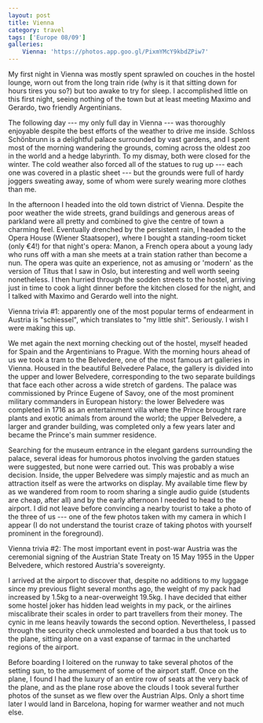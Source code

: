 ```yaml
---
layout: post
title: Vienna
category: travel
tags: ['Europe 08/09']
galleries:
    Vienna: 'https://photos.app.goo.gl/PixmYMcY9kbdZPiw7'
---
```


My first night in Vienna was mostly spent sprawled on couches in the hostel
lounge, worn out from the long train ride (why is it that sitting down for
hours tires you so?) but too awake to try for sleep.
I accomplished little on this first night, seeing nothing of the town but at
least meeting Maximo and Gerardo, two friendly Argentinians.

The following day --- my only full day in Vienna --- was thoroughly enjoyable
despite the best efforts of the weather to drive me inside.
Schloss Schönbrunn is a delightful palace surrounded by vast gardens, and I
spent most of the morning wandering the grounds, coming across the oldest zoo
in the world and a hedge labyrinth.
To my dismay, both were closed for the winter.
The cold weather also forced all of the statues to rug up --- each one was
covered in a plastic sheet --- but the grounds were full of hardy joggers
sweating away, some of whom were surely wearing more clothes than me.

In the afternoon I headed into the old town district of Vienna.
Despite the poor weather the wide streets, grand buildings and generous areas
of parkland were all pretty and combined to give the centre of town a charming
feel.
Eventually drenched by the persistent rain, I headed to the Opera House
(Wiener Staatsoper), where I bought a standing-room ticket (only €4!) for that
night's opera: Manon, a French opera about a young lady who runs off with a
man she meets at a train station rather than become a nun.
The opera was quite an experience, not as amusing or 'modern' as the version
of Titus that I saw in Oslo, but interesting and well worth seeing
nonetheless.
I then hurried through the sodden streets to the hostel, arriving just in time
to cook a light dinner before the kitchen closed for the night, and I talked
with Maximo and Gerardo well into the night.

Vienna trivia #1: apparently one of the most popular terms of endearment in
Austria is "schiessel", which translates to "my little shit".
Seriously.
I wish I were making this up.

We met again the next morning checking out of the hostel, myself headed for
Spain and the Argentinians to Prague.
With the morning hours ahead of us we took a tram to the Belvedere, one of
the most famous art galleries in Vienna.
Housed in the beautiful Belvedere Palace, the gallery is divided into the
upper and lower Belvedere, corresponding to the two separate buildings that
face each other across a wide stretch of gardens.
The palace was commissioned by Prince Eugene of Savoy, one of the most
prominent military commanders in European history: the lower Belvedere was
completed in 1716 as an entertainment villa where the Prince brought rare
plants and exotic animals from around the world; the upper Belvedere, a larger
and grander building, was completed only a few years later and became the
Prince's main summer residence.

Searching for the museum entrance in the elegant gardens surrounding the
palace, several ideas for humorous photos involving the garden statues were
suggested, but none were carried out.
This was probably a wise decision.
Inside, the upper Belvedere was simply majestic and as much an attraction
itself as were the artworks on display.
My available time flew by as we wandered from room to room sharing a single
audio guide (students are cheap, after all) and by the early afternoon I
needed to head to the airport.
I did not leave before convincing a nearby tourist to take a photo of the
three of us --- one of the few photos taken with my camera in which I appear
(I do not understand the tourist craze of taking photos with yourself
prominent in the foreground).

Vienna trivia #2: The most important event in post-war Austria was the
ceremonial signing of the Austrian State Treaty on 15 May 1955 in the Upper
Belvedere, which restored Austria's sovereignty.

I arrived at the airport to discover that, despite no additions to my luggage
since my previous flight several months ago, the weight of my pack had
increased by 1.5kg to a near-overweight 19.5kg.
I have decided that either some hostel joker has hidden lead weights in my
pack, or the airlines miscalibrate their scales in order to part travellers
from their money.
The cynic in me leans heavily towards the second option.
Nevertheless, I passed through the security check unmolested and boarded a bus
that took us to the plane, sitting alone on a vast expanse of tarmac in the
uncharted regions of the airport.

Before boarding I loitered on the runway to take several photos of the setting
sun, to the amusement of some of the airport staff.
Once on the plane, I found I had the luxury of an entire row of seats at the
very back of the plane, and as the plane rose above the clouds I took several
further photos of the sunset as we flew over the Austrian Alps.
Only a short time later I would land in Barcelona, hoping for warmer weather
and not much else.
